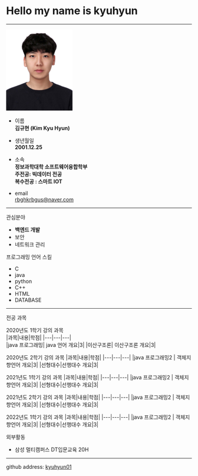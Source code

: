# Hello my name is kyuhyun
---
<img src=증명사진.jpg height=220 width=180>

* 이름   
**김규현 (Kim Kyu Hyun)**   

* 생년월일   
**2001.12.25**    

* 소속   
**정보과학대학 소프트웨어융합학부    
주전공: 빅데이터 전공   
복수전공 : 스마트 IOT**     

* email    
rbghkrbgus@naver.com   

-------------

관심분야   
*  **백엔드 개발**
* 보안
* 네트워크 관리   

프로그래밍 언어 스킬
* C   
* java   
* python   
* C++      
* HTML
* DATABASE

---------------
전공 과목   

2020년도 1학기 강의 과목   
|과목|내용|학점|
|---|---|---|   
|java 프로그래밍| java 언어 개요|3|
|이산구조론| 이산구조론 개요|3|

2020년도 2학기 강의 과목
|과목|내용|학점|
|---|---|---|
|java 프로그래밍2 | 객체지향언어 개요|3|
|선형대수|선행대수 개요|3|

2021년도 1학기 강의 과목
|과목|내용|학점|
|---|---|---|
|java 프로그래밍2 | 객체지향언어 개요|3|
|선형대수|선행대수 개요|3|

2021년도 2학기 강의 과목
|과목|내용|학점|
|---|---|---|
|java 프로그래밍2 | 객체지향언어 개요|3|
|선형대수|선행대수 개요|3|

2022년도 1학기 강의 과목
|과목|내용|학점|
|---|---|---|
|java 프로그래밍2 | 객체지향언어 개요|3|
|선형대수|선행대수 개요|3|   


외부활동      
* 삼성 멀티캠퍼스 DT입문교육 20H
---
github address: [kyuhyun01][github] 

[github]:http://github.com/kyuhyun01 




